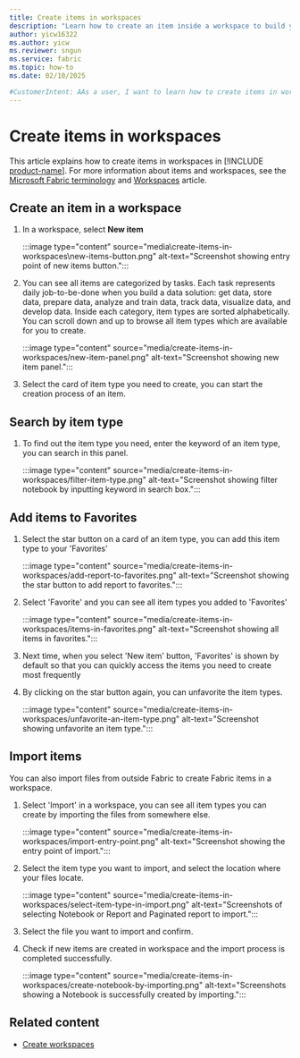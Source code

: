```yaml
---
title: Create items in workspaces
description: "Learn how to create an item inside a workspace to build your data solution."
author: yicw16322
ms.author: yicw
ms.reviewer: sngun
ms.service: fabric
ms.topic: how-to
ms.date: 02/10/2025

#CustomerIntent: AAs a user, I want to learn how to create items in workspaces so that I can build my data solution.
---
```


# Create items in workspaces

This article explains how to create items in workspaces in [!INCLUDE [product-name](../includes/product-name.md)]. For more information about items and workspaces, see the [Microsoft Fabric terminology](fabric-terminology.md) and [Workspaces](workspaces.md) article.

## Create an item in a workspace

1. In a workspace, select **New item**

    :::image type="content" source="media\create-items-in-workspaces\new-items-button.png" alt-text="Screenshot showing entry point of new items button.":::

2. You can see all items are categorized by tasks. Each task represents daily job-to-be-done when you build a data solution: get data, store data, prepare data, analyze and train data, track data, visualize data, and develop data. Inside each category, item types are sorted alphabetically. You can scroll down and up to browse all item types which are available for you to create.

    :::image type="content" source="media/create-items-in-workspaces/new-item-panel.png" alt-text="Screenshot showing new item panel.":::

3. Select the card of item type you need to create, you can start the creation process of an item.

## Search by item type

1. To find out the item type you need, enter the keyword of an item type, you can search in this panel.

    :::image type="content" source="media/create-items-in-workspaces/filter-item-type.png" alt-text="Screenshot showing filter notebook by inputting keyword in search box.":::

## Add items to Favorites

1. Select the star button on a card of an item type, you can add this item type to your 'Favorites'

    :::image type="content" source="media/create-items-in-workspaces/add-report-to-favorites.png" alt-text="Screenshot showing the star button to add report to favorites.":::

2. Select 'Favorite' and you can see all item types you added to 'Favorites'

    :::image type="content" source="media/create-items-in-workspaces/items-in-favorites.png" alt-text="Screenshot showing all items in favorites.":::

3. Next time, when you select 'New item' button, 'Favorites' is shown by default so that you can quickly access the items you need to create most frequently

4. By clicking on the star button again, you can unfavorite the item types.

    :::image type="content" source="media/create-items-in-workspaces/unfavorite-an-item-type.png" alt-text="Screenshot showing unfavorite an item type.":::

## Import items
You can also import files from outside Fabric to create Fabric items in a workspace.

1. Select 'Import' in a workspace, you can see all item types you can create by importing the files from somewhere else.

    :::image type="content" source="media/create-items-in-workspaces/import-entry-point.png" alt-text="Screenshot showing the entry point of import.":::

2. Select the item type you want to import, and select the location where your files locate.

    :::image type="content" source="media/create-items-in-workspaces/select-item-type-in-import.png" alt-text="Screenshots of selecting Notebook or Report and Paginated report to import.":::

3. Select the file you want to import and confirm.
   
4. Check if new items are created in workspace and the import process is completed successfully.

    :::image type="content" source="media/create-items-in-workspaces/create-notebook-by-importing.png" alt-text="Screenshots showing a Notebook is successfully created by importing.":::

## Related content

- [Create workspaces](create-workspaces.md)